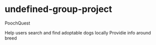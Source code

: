 # undefined-group-project

PoochQuest

Help users search and find adoptable dogs locally
Providie info around breed 